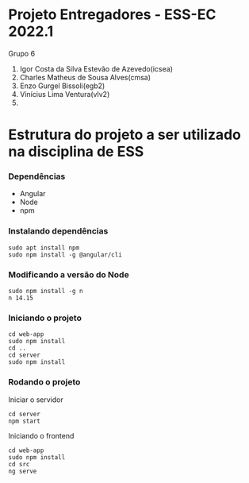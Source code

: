# Projeto Entregadores - ESS-EC 2022.1

Grupo 6
1. Igor Costa da Silva Estevão de Azevedo(icsea)
2. Charles Matheus de Sousa Alves(cmsa)
3. Enzo Gurgel Bissoli(egb2)
4. Vinícius Lima Ventura(vlv2)
5. 


# Estrutura do projeto a ser utilizado na disciplina de ESS

### Dependências

- Angular
- Node 
- npm

### Instalando dependências 
```
sudo apt install npm
sudo npm install -g @angular/cli
```

### Modificando a versão do Node
```
sudo npm install -g n
n 14.15
```

### Iniciando o projeto
```
cd web-app
sudo npm install
cd ..
cd server
sudo npm install
```
### Rodando o projeto
Iniciar o servidor
```
cd server
npm start
```
Iniciando o frontend
```
cd web-app
sudo npm install 
cd src
ng serve
```
